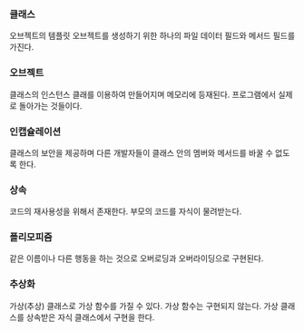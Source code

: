 ### 클래스

오브젝트의 템플릿
오브젝트를 생성하기 위한 하나의 파일
데이터 필드와 메서드 필드를 가진다.



### 오브젝트

클래스의 인스턴스
클래를 이용하여 만들어지며 메모리에 등재된다.
프로그램에서 실제로 돌아가는 것들이다.



### 인캡슐레이션

클래스의 보안을 제공하며 다른 개발자들이 클래스 안의 멤버와 메서드를 바꿀 수 없도록 한다.


### 상속

코드의 재사용성을 위해서 존재한다. 부모의 코드를 자식이 물려받는다.



### 폴리모피즘

같은 이름이나 다른 행동을 하는 것으로 오버로딩과 오버라이딩으로 구현된다.



### 추상화

가상(추상) 클래스로 가상 함수를 가질 수 있다. 가상 함수는 구현되지 않는다.
가상 클래스를 상속받은 자식 클래스에서 구현을 한다.